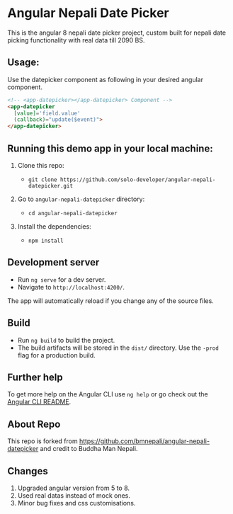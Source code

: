 # Angular Nepali Date Picker

This is the angular 8 nepali date picker project, custom built for nepali date picking functionality with real data till 2090 BS.

## Usage:

Use the datepicker component as following in your desired angular component.

```html
<!-- <app-datepicker></app-datepicker> Component -->
<app-datepicker 
  [value]='field.value' 
  (callback)="update($event)">
</app-datepicker>
```

## Running this demo app in your local machine:

1. Clone this repo:
   - `git clone https://github.com/solo-developer/angular-nepali-datepicker.git`

2. Go to `angular-nepali-datepicker` directory:
   - `cd angular-nepali-datepicker`

3. Install the dependencies:
   - `npm install`

## Development server

- Run `ng serve` for a dev server. 
- Navigate to `http://localhost:4200/`. 

The app will automatically reload if you change any of the source files.

## Build

- Run `ng build` to build the project. 
- The build artifacts will be stored in the `dist/` directory. Use the `-prod` flag for a production build.

## Further help

To get more help on the Angular CLI use `ng help` or go check out the [Angular CLI README](https://github.com/angular/angular-cli/blob/master/README.md).

## About Repo

This repo is forked from https://github.com/bmnepali/angular-nepali-datepicker and credit to Buddha Man Nepali. 

## Changes
1. Upgraded angular version from 5 to 8.
2. Used real datas instead of mock ones.
3. Minor bug fixes and css customisations.
